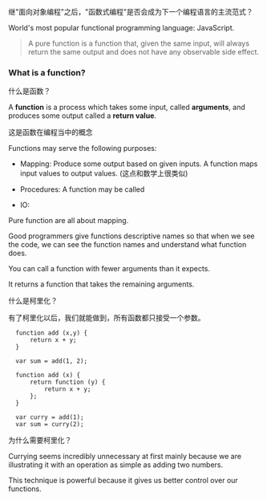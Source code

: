 继"面向对象编程"之后，"函数式编程"是否会成为下一个编程语言的主流范式？

World's most popular functional programming language: JavaScript.

> A pure function is a function that, given the same input, will always return the same output and does not have any observable side effect.

### What is a function?

什么是函数？

A **function** is a process which takes some input, called **arguments**, and produces some output called a **return value**.

这是函数在编程当中的概念

Functions may serve the following purposes:

- Mapping: Produce some output based on given inputs. A function maps input values to output values. (这点和数学上很类似)

- Procedures: A function may be called 

- IO:

Pure function are all about mapping.

Good programmers give functions descriptive names so that when we see the code, we can see the function names and understand what function does.

You can call a function with fewer arguments than it expects.

It returns a function that takes the remaining arguments.

什么是柯里化？

有了柯里化以后，我们就能做到，所有函数都只接受一个参数。

      function add (x,y) {
          return x + y;
      }
      
      var sum = add(1, 2);
      
      function add (x) {
          return function (y) {
              return x + y;
          };
      }

      var curry = add(1);
      var sum = curry(2);
      
为什么需要柯里化？ 
      
Currying seems incredibly unnecessary at first mainly because we are illustrating it with an operation as simple as adding two numbers.

This technique is powerful because it gives us better control over our functions.

